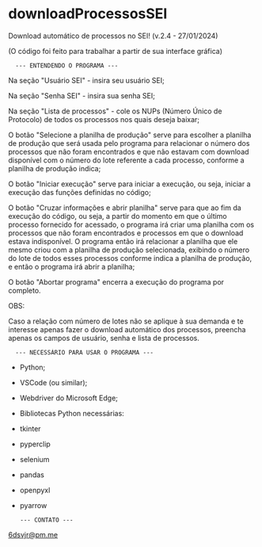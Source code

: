 # downloadProcessosSEI
Download automático de processos no SEI! (v.2.4 - 27/01/2024)

(O código foi feito para trabalhar a partir de sua interface gráfica)

      --- ENTENDENDO O PROGRAMA ---

Na seção "Usuário SEI" - insira seu usuário SEI;

Na seção "Senha SEI" - insira sua senha SEI;

Na seção "Lista de processos" - cole os NUPs (Número Único de Protocolo) de todos os processos nos quais deseja baixar;

O botão "Selecione a planilha de produção" serve para escolher a planilha de produção que será usada pelo programa para relacionar o número dos processos que não foram encontrados e que não estavam com download disponível com o número do lote referente a cada processo, conforme a planilha de produção indica;

O botão "Iniciar execução" serve para iniciar a execução, ou seja, iniciar a execução das funções definidas no código;

O botão "Cruzar informações e abrir planilha" serve para que ao fim da execução do código, ou seja, a partir do momento em que o último processo fornecido for acessado, o programa irá criar uma planilha com os processos que não foram encontrados e processos em que o download estava indisponível. O programa então irá relacionar a planilha que ele mesmo criou com a planilha de produção selecionada, exibindo o número do lote de todos esses processos conforme indica a planilha de produção, e então o programa irá abrir a planilha;

O botão "Abortar programa" encerra a execução do programa por completo.

OBS:

Caso a relação com número de lotes não se aplique à sua demanda e te interesse apenas fazer o download automático dos processos, preencha apenas os campos de usuário, senha e lista de processos.

      --- NECESSÁRIO PARA USAR O PROGRAMA ---

- Python;
- VSCode (ou similar);
- Webdriver do Microsoft Edge;

- Bibliotecas Python necessárias:
- tkinter
- pyperclip
- selenium
- pandas
- openpyxl
- pyarrow

      --- CONTATO ---

6dsvjr@pm.me
